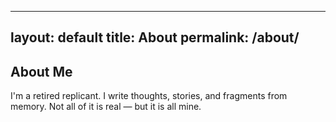 
---
layout: default
title: About
permalink: /about/
---

## About Me

I'm a retired replicant. I write thoughts, stories, and fragments from memory. Not all of it is real — but it is all mine.
